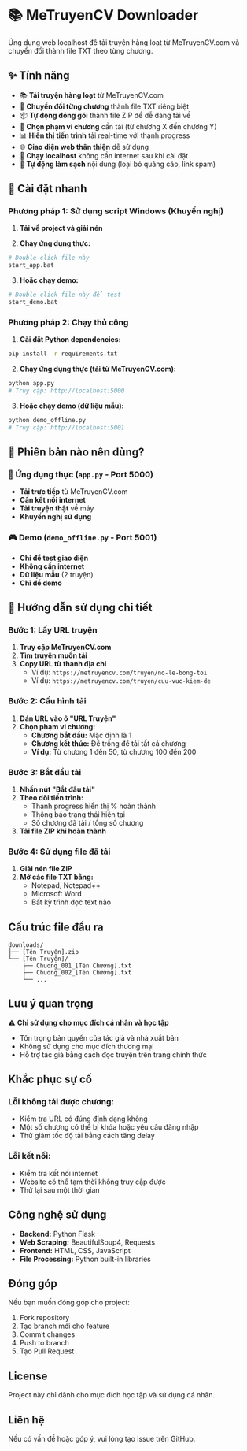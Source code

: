 # 📚 MeTruyenCV Downloader

Ứng dụng web localhost để tải truyện hàng loạt từ MeTruyenCV.com và chuyển đổi thành file TXT theo từng chương.

## ✨ Tính năng

- 📚 **Tải truyện hàng loạt** từ MeTruyenCV.com
- 📖 **Chuyển đổi từng chương** thành file TXT riêng biệt
- 📦 **Tự động đóng gói** thành file ZIP để dễ dàng tải về
- 🎯 **Chọn phạm vi chương** cần tải (từ chương X đến chương Y)
- 📊 **Hiển thị tiến trình** tải real-time với thanh progress
- 🌐 **Giao diện web thân thiện** dễ sử dụng
- 🚀 **Chạy localhost** không cần internet sau khi cài đặt
- 🔄 **Tự động làm sạch** nội dung (loại bỏ quảng cáo, link spam)

## 🚀 Cài đặt nhanh

### Phương pháp 1: Sử dụng script Windows (Khuyến nghị)

1. **Tải về project và giải nén**

2. **Chạy ứng dụng thực:**
```bash
# Double-click file này
start_app.bat
```

3. **Hoặc chạy demo:**
```bash
# Double-click file này để test
start_demo.bat
```

### Phương pháp 2: Chạy thủ công

1. **Cài đặt Python dependencies:**
```bash
pip install -r requirements.txt
```

2. **Chạy ứng dụng thực (tải từ MeTruyenCV.com):**
```bash
python app.py
# Truy cập: http://localhost:5000
```

3. **Hoặc chạy demo (dữ liệu mẫu):**
```bash
python demo_offline.py
# Truy cập: http://localhost:5001
```

## 🎯 Phiên bản nào nên dùng?

### 🚀 Ứng dụng thực (`app.py` - Port 5000)
- **Tải trực tiếp** từ MeTruyenCV.com
- **Cần kết nối internet**
- **Tải truyện thật** về máy
- **Khuyến nghị sử dụng**

### 🎮 Demo (`demo_offline.py` - Port 5001)
- **Chỉ để test giao diện**
- **Không cần internet**
- **Dữ liệu mẫu** (2 truyện)
- **Chỉ để demo**

## 📖 Hướng dẫn sử dụng chi tiết

### Bước 1: Lấy URL truyện
1. **Truy cập MeTruyenCV.com**
2. **Tìm truyện muốn tải**
3. **Copy URL từ thanh địa chỉ**
   - Ví dụ: `https://metruyencv.com/truyen/no-le-bong-toi`
   - Ví dụ: `https://metruyencv.com/truyen/cuu-vuc-kiem-de`

### Bước 2: Cấu hình tải
1. **Dán URL vào ô "URL Truyện"**
2. **Chọn phạm vi chương:**
   - **Chương bắt đầu:** Mặc định là 1
   - **Chương kết thúc:** Để trống để tải tất cả chương
   - **Ví dụ:** Từ chương 1 đến 50, từ chương 100 đến 200

### Bước 3: Bắt đầu tải
1. **Nhấn nút "Bắt đầu tải"**
2. **Theo dõi tiến trình:**
   - Thanh progress hiển thị % hoàn thành
   - Thông báo trạng thái hiện tại
   - Số chương đã tải / tổng số chương
3. **Tải file ZIP khi hoàn thành**

### Bước 4: Sử dụng file đã tải
1. **Giải nén file ZIP**
2. **Mở các file TXT bằng:**
   - Notepad, Notepad++
   - Microsoft Word
   - Bất kỳ trình đọc text nào

## Cấu trúc file đầu ra

```
downloads/
├── [Tên Truyện].zip
└── [Tên Truyện]/
    ├── Chuong_001_[Tên Chương].txt
    ├── Chuong_002_[Tên Chương].txt
    └── ...
```

## Lưu ý quan trọng

⚠️ **Chỉ sử dụng cho mục đích cá nhân và học tập**

- Tôn trọng bản quyền của tác giả và nhà xuất bản
- Không sử dụng cho mục đích thương mại
- Hỗ trợ tác giả bằng cách đọc truyện trên trang chính thức

## Khắc phục sự cố

### Lỗi không tải được chương:
- Kiểm tra URL có đúng định dạng không
- Một số chương có thể bị khóa hoặc yêu cầu đăng nhập
- Thử giảm tốc độ tải bằng cách tăng delay

### Lỗi kết nối:
- Kiểm tra kết nối internet
- Website có thể tạm thời không truy cập được
- Thử lại sau một thời gian

## Công nghệ sử dụng

- **Backend:** Python Flask
- **Web Scraping:** BeautifulSoup4, Requests
- **Frontend:** HTML, CSS, JavaScript
- **File Processing:** Python built-in libraries

## Đóng góp

Nếu bạn muốn đóng góp cho project:

1. Fork repository
2. Tạo branch mới cho feature
3. Commit changes
4. Push to branch
5. Tạo Pull Request

## License

Project này chỉ dành cho mục đích học tập và sử dụng cá nhân.

## Liên hệ

Nếu có vấn đề hoặc góp ý, vui lòng tạo issue trên GitHub.
